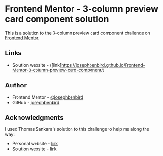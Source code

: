 # Frontend Mentor - 3-column preview card component solution

This is a solution to the [3-column preview card component challenge on Frontend Mentor](https://www.frontendmentor.io/challenges/3column-preview-card-component-pH92eAR2-).

## Links

- Solution website - ([link]https://josephbenbird.github.io/Frontend-Mentor-3-column-preview-card-component/)

## Author

- Frontend Mentor - [@josephbenbird](https://www.frontendmentor.io/profile/josephbenbird)
- GitHub - [josephbenbird](https://github.com/josephbenbird)

## Acknowledgments

I used Thomas Sankara's solution to this challenge to help me along the way:

- Personal website - [link](https://tsbsankara.co.ke/)
- Solution website - [link](https://tsbdesigns-preview-card-component.netlify.app/)
